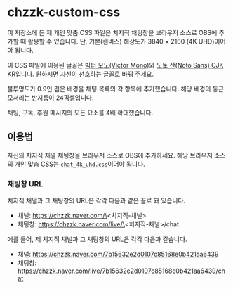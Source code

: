 # chzzk-custom-css

이 저장소에 든 제 개인 맞춤 CSS 파일은 치지직 채팅창을 브라우저 소스로 OBS에 추가할 때 활용할 수 있습니다. 단, 기본(캔버스) 해상도가 3840 × 2160 (4K UHD)이어야 됩니다.

이 CSS 파일에 이용된 글꼴은 [빅터 모노(Victor Mono)][vm]와 [노토 산(Noto Sans) CJK KR][noto]입니다.
원하시면 자신이 선호하는 글꼴로 바꿔 주세요.

불투명도가 0.9인 검은 배경을 채팅 목록의 각 항목에 추가했습니다. 해당 배경의 둥근 모서리는 반지름이 24픽셀입니다.

채팅, 구독, 후원 메시지의 모든 요소를 4배 확대했습니다.

## 이용법

자신의 치지직 채널 채팅창을 브라우저 소스로 OBS에 추가하세요. 해당 브라우저 소스의 개인 맞춤 CSS는 [`chat_4k_uhd.css`](./chat_4k_uhd.css)이어야 됩니다.

### 채팅창 URL

치지직 채널과 그 채팅창의 URL은 각각 다음과 같은 꼴로 돼 있습니다.

* 채널: https://chzzk.naver.com/\<치지직-채널\>
* 채팅창: https://chzzk.naver.com/live/\<치지직-채널\>/chat

예를 들어, 제 치지직 채널과 그 채팅창의 URL은 각각 다음과 같습니다.

* 채널: https://chzzk.naver.com/7b15632e2d0107c85168e0b421aa6439
* 채팅창:
https://chzzk.naver.com/live/7b15632e2d0107c85168e0b421aa6439/chat

[vm]: https://rubjo.github.io/victor-mono/
[noto]: https://github.com/notofonts/noto-cjk/tree/main/Sans#downloading-noto-sans-cjk
